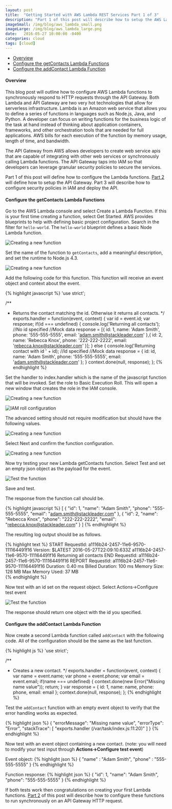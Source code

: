 ```yaml
---
layout: post
title:  "Getting Started with AWS Lambda REST Services Part 1 of 3"
description: "Part 1 of this post will describe how to setup the AWS Lambda functions for serverless REST services."
imageSmall: /img/blog/aws_lambda_small.png
imageLarge: /img/blog/aws_lambda_large.png
date:   2016-05-27 10:00:00 -0400
categories: cloud
tags: [cloud]
---
```



<!-- MarkdownTOC -->

- [Overview](#overview)
- [Configure the getContacts Lambda Functions](#configure-the-getcontacts-lambda-functions)
- [Configure the addContact Lambda Function](#configure-the-addcontact-lambda-function)

<!-- /MarkdownTOC -->

#### Overview
This blog post will outline how to configure AWS Lambda functions to synchronously respond to HTTP requests through the API Gateway.  Both Lambda and API Gateway are two very hot technologies that allow for serverless infrastructure.  Lambda is an Amazon web service that allows you to define a series of functions in languages such as Node.js, Java, and Python.  A developer can focus on writing functions for the business logic of the task at hand instead of thinking about application containers, frameworks, and other orchestration tools that are needed for full applications.  AWS bills for each execution of the function by memory usage, length of time, and bandwidth.

The API Gateway from AWS allows developers to create web service apis that are capable of integrating with other web services or synchronously calling Lambda functions.  The API Gateway taps into IAM so that developers can leverage granular security policies to secure the services.

Part 1 of this post will define how to configure the Lambda functions.  [Part 2](/cloud/2016/06/01/getting-started-aws-lambda-http-part2.html) will define how to setup the API Gateway.  Part 3 will describe how to configure security policies in IAM and deploy the API.

#### Configure the getContacts Lambda Functions
Go to the AWS Lambda console and select Create a Lambda Function.  If this is your first time creating a function, select Get Started.  AWS provides blueprints to help with defining basic project configuration.  Search in the filter for `hello-world`.  The `hello-world` blueprint defines a basic Node Lambda function.

![Creating a new function](/img/blog/aws-lambda-1.png)

Set the name of the function to `getContacts`, add a meaningful description, and set the runtime to Node.js 4.3.  

![Creating a new function](/img/blog/aws-lambda-2.png)

Add the following code for this function.  This function will receive an event object and context about the event.

{% highlight javascript %}
'use strict';
         
/**
 * Returns the contact matching the id.  Otherwise it returns all contacts.
 */
exports.handler = function(event, context) {
  var id = event.id;
  var response;
  if(id === undefined) {
      console.log('Returning all contacts');
      //No id specified
      //Mock data
      response = [{
          id: 1,
          name: 'Adam Smith',
          phone: '555-555-5555',
          email: 'adam.smith@stackleader.com'
      },{
          id: 2,
          name: 'Rebecca Knox',
          phone: '222-222-2222',
          email: 'rebecca.knox@stackleader.com'
      }];
  } else {
      console.log('Returning contact with id ' + id);
      //Id specified
      //Mock data
      response = {
          id: id,
          name: 'Adam Smith',
          phone: '555-555-5555',
          email: 'adam.smith@stackleader.com'
      };
  }
  context.done(null, response);
};
{% endhighlight %}

Set the handler to index.handler which is the name of the javascript function that will be invoked.  Set the role to Basic Execution Roll.  This will open a new window that creates the role in the IAM console.

![Creating a new function](/img/blog/aws-lambda-4.png)

![IAM roll configuration](/img/blog/aws-lambda-3.png)

The advanced setting should not require modification but should have the following values.

![Creating a new function](/img/blog/aws-lambda-5.png)

Select Next and confirm the function configuration.

![Creating a new function](/img/blog/aws-lambda-6.png)

Now try testing your new Lambda getContacts function.  Select Test and set an empty json object as the payload for the event.

![Test the function](/img/blog/aws-lambda-7.png)

Save and test.

The response from the function call should be.

{% highlight javascript %}
[
  {
    "id": 1,
    "name": "Adam Smith",
    "phone": "555-555-5555",
    "email": "adam.smith@stackleader.com"
  },
  {
    "id": 2,
    "name": "Rebecca Knox",
    "phone": "222-222-2222",
    "email": "rebecca.knox@stackleader.com"
  }
]
{% endhighlight %}

The resulting log output should be as follows.

{% highlight text %}
START RequestId: a1116b24-2457-11e6-9570-111164491f16 Version: $LATEST
2016-05-27T22:09:10.633Z	a1116b24-2457-11e6-9570-111164491f16	Returning all contacts
END RequestId: a1116b24-2457-11e6-9570-111164491f16
REPORT RequestId: a1116b24-2457-11e6-9570-111164491f16	Duration: 0.40 ms	Billed Duration: 100 ms 	Memory Size: 128 MB	Max Memory Used: 37 MB	
{% endhighlight %}

Now test with an id set on the request object.  Select Actions->Configure test event

![Test the function](/img/blog/aws-lambda-8.png)

The response should return one object with the id you specified.  

#### Configure the addContact Lambda Function
Now create a second Lambda function called `addContact` with the following code.  All of the configuration should be the same as the last function.

{% highlight js %}
'use strict';
         
/**
 * Creates a new contact.
 */
exports.handler = function(event, context) {
  var name = event.name;
  var phone = event.phone;
  var email = event.email;
  if(name === undefined) {
      context.done(new Error("Missing name value"));
      return;
  }
  var response = {
      id: 1,
      name: name,
      phone: phone,
      email: email
  };
  context.done(null, response);
};
{% endhighlight %}

Test the `addContact` function with an empty event object to verify that the error handling works as expected.

{% highlight json %}
{
  "errorMessage": "Missing name value",
  "errorType": "Error",
  "stackTrace": [
    "exports.handler (/var/task/index.js:11:20)"
  ]
}
{% endhighlight %}

Now test with an event object containing a new contact. (note: you will need to modify your test input through <b>Actions->Configure test event</b>)

Event object:
{% highlight json %}
{
    "name" : "Adam Smith",
    "phone" : "555-555-5555"
}
{% endhighlight %}

Function response:
{% highlight json %}
{
  "id": 1,
  "name": "Adam Smith",
  "phone": "555-555-5555"
}
{% endhighlight %}

If both tests work then congratulations on creating your first Lambda functions.  [Part 2](/cloud/2016/06/01/getting-started-aws-lambda-http-part2.html) of this post will describe how to configure these functions to run synchronously on an API Gateway HTTP request.
